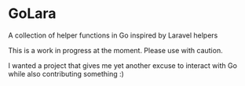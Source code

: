 # GoLara
A collection of helper functions in Go inspired by Laravel helpers

This is a work in progress at the moment. Please use with caution.

I wanted a project that gives me yet another excuse to interact with Go while also contributing something :) 
